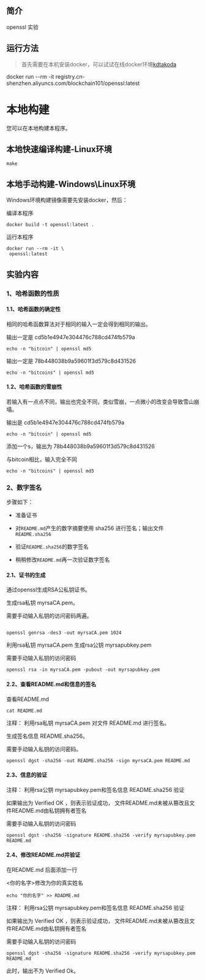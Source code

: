 ## 简介
openssl 实验
##  运行方法


> 首先需要在本机安装docker，可以试试在线docker环境[kdtakoda](https://www.katacoda.com/courses/docker/playground)

docker run --rm -it registry.cn-shenzhen.aliyuncs.com/blockchain101/openssl:latest

# 本地构建

您可以在本地构建本程序。

## 本地快速编译构建-Linux环境

```shell script
make
```

## 本地手动构建-Windows\Linux环境

Windows环境构建镜像需要先安装docker，然后：

编译本程序
```shell script
docker build -t openssl:latest .
```
运行本程序
```shell script
docker run --rm -it \
 openssl:latest
```

## 实验内容
### 1、哈希函数的性质

#### 1.1、哈希函数的确定性

相同的哈希函数算法对于相同的输入一定会得到相同的输出。

输出一定是 cd5b1e4947e304476c788cd474fb579a
```shell script
echo -n "bitcoin" | openssl md5
```

输出一定是 78b448038b9a59601f3d579c8d431526
```shell script
echo -n "bitcoins" | openssl md5
```

#### 1.2、哈希函数的雪崩性
若输入有一点点不同，输出也完全不同，类似雪崩，一点微小的改变会导致雪山崩塌。

输出是 cd5b1e4947e304476c788cd474fb579a
```shell script
echo -n "bitcoin" | openssl md5
```

添加一个s，输出为 78b448038b9a59601f3d579c8d431526

与bitcoin相比，输入完全不同
```shell script
echo -n "bitcoins" | openssl md5
```

### 2、数字签名
步骤如下：
* 准备证书

* 对`README.md`产生的数字摘要使用 sha256 进行签名；输出文件`README.sha256`

* 验证`README.sha256`的数字签名

* 稍稍修改`README.md`再一次验证数字签名

#### 2.1、证书的生成
通过openssl生成RSA公私钥证书。

生成rsa私钥 myrsaCA.pem。

需要手动输入私钥的访问密码两遍。
```shell script

openssl genrsa -des3 -out myrsaCA.pem 1024
```

利用rsa私钥 myrsaCA.pem 生成rsa公钥 myrsapubkey.pem

需要手动输入私钥的访问密码
```shell script
openssl rsa -in myrsaCA.pem -pubout -out myrsapubkey.pem
```

#### 2.2、查看README.md和信息的签名

查看README.md
```shell script
cat README.md
```

注释： 利用rsa私钥 myrsaCA.pem 对文件 README.md 进行签名。

生成签名信息 README.sha256。

需要手动输入私钥的访问密码。

```shell script
openssl dgst -sha256 -out README.sha256 -sign myrsaCA.pem README.md
```

#### 2.3、信息的验证
注释： 利用rsa公钥 myrsapubkey.pem和签名信息 README.sha256 验证

如果输出为 Verified OK ，则表示验证成功，
文件README.md未被从篡改且文件README.md由私钥拥有者签名

需要手动输入私钥的访问密码
```shell script
openssl dgst -sha256 -signature README.sha256 -verify myrsapubkey.pem README.md
```

#### 2.4、修改README.md并验证
在README.md 后面添加一行

<你的名字>修改为你的真实姓名

```shell script
echo "你的名字" >> RDADME.md
```

注释： 利用rsa公钥 myrsapubkey.pem和签名信息 README.sha256 验证

如果输出为 Verified OK ，则表示验证成功，
文件README.md未被从篡改且文件README.md由私钥拥有者签名

需要手动输入私钥的访问密码
```shell script
openssl dgst -sha256 -signature README.sha256 -verify myrsapubkey.pem README.md
```

此时，输出不为 Verified Ok。
